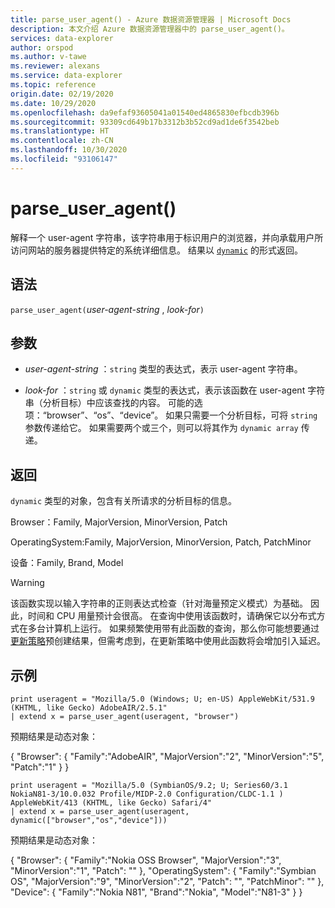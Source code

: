```yaml
---
title: parse_user_agent() - Azure 数据资源管理器 | Microsoft Docs
description: 本文介绍 Azure 数据资源管理器中的 parse_user_agent()。
services: data-explorer
author: orspod
ms.author: v-tawe
ms.reviewer: alexans
ms.service: data-explorer
ms.topic: reference
origin.date: 02/19/2020
ms.date: 10/29/2020
ms.openlocfilehash: da9efaf93605041a01540ed4865830efbcdb396b
ms.sourcegitcommit: 93309cd649b17b3312b3b52cd9ad1de6f3542beb
ms.translationtype: HT
ms.contentlocale: zh-CN
ms.lasthandoff: 10/30/2020
ms.locfileid: "93106147"
---
```

# <a name="parse_user_agent"></a>parse_user_agent()

解释一个 user-agent 字符串，该字符串用于标识用户的浏览器，并向承载用户所访问网站的服务器提供特定的系统详细信息。 结果以 [`dynamic`](./scalar-data-types/dynamic.md) 的形式返回。 

## <a name="syntax"></a>语法

`parse_user_agent(`*user-agent-string* , *look-for*`)`

## <a name="arguments"></a>参数

* *user-agent-string* ：`string` 类型的表达式，表示 user-agent 字符串。

* *look-for* ：`string` 或 `dynamic` 类型的表达式，表示该函数在 user-agent 字符串（分析目标）中应该查找的内容。 可能的选项：“browser”、“os”、“device”。 如果只需要一个分析目标，可将 `string` 参数传递给它。
如果需要两个或三个，则可以将其作为 `dynamic array` 传递。

## <a name="returns"></a>返回

`dynamic` 类型的对象，包含有关所请求的分析目标的信息。

Browser：Family, MajorVersion, MinorVersion, Patch                 

OperatingSystem:Family, MajorVersion, MinorVersion, Patch, PatchMinor             

设备：Family, Brand, Model

> [!WARNING]
> 该函数实现以输入字符串的正则表达式检查（针对海量预定义模式）为基础。 因此，时间和 CPU 用量预计会很高。
在查询中使用该函数时，请确保它以分布式方式在多台计算机上运行。
如果频繁使用带有此函数的查询，那么你可能想要通过[更新策略](../management/updatepolicy.md)预创建结果，但需考虑到，在更新策略中使用此函数将会增加引入延迟。
 
## <a name="example"></a>示例

```kusto
print useragent = "Mozilla/5.0 (Windows; U; en-US) AppleWebKit/531.9 (KHTML, like Gecko) AdobeAIR/2.5.1"
| extend x = parse_user_agent(useragent, "browser") 
```

预期结果是动态对象：

{ "Browser": { "Family":"AdobeAIR", "MajorVersion":"2", "MinorVersion":"5", "Patch":"1" } }

```kusto
print useragent = "Mozilla/5.0 (SymbianOS/9.2; U; Series60/3.1 NokiaN81-3/10.0.032 Profile/MIDP-2.0 Configuration/CLDC-1.1 ) AppleWebKit/413 (KHTML, like Gecko) Safari/4"
| extend x = parse_user_agent(useragent, dynamic(["browser","os","device"])) 
```

预期结果是动态对象：

{ "Browser": { "Family":"Nokia OSS Browser", "MajorVersion":"3", "MinorVersion":"1", "Patch": "" }, "OperatingSystem": { "Family":"Symbian OS", "MajorVersion":"9", "MinorVersion":"2", "Patch": "", "PatchMinor": "" }, "Device": { "Family":"Nokia N81", "Brand":"Nokia", "Model":"N81-3" } }